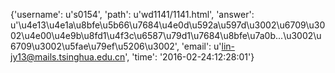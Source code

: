 {'username': u's0154', 'path': u'wd1141/1141.html', 'answer': u'\u4e13\u4e1a\u8bfe\u5b66\u7684\u4e0d\u592a\u597d\u3002\u6709\u3002\u4e00\u4e9b\u8fd1\u4f3c\u6587\u79d1\u7684\u8bfe\u7a0b...\u3002\u6709\u3002\u5fae\u79ef\u5206\u3002', 'email': u'lin-jy13@mails.tsinghua.edu.cn', 'time': '2016-02-24:12:28:01'}